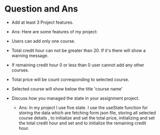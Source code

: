 # Question and Ans


- Add at least 3 Project features.
 - Ans: Here are some features of my project:
  - Users can add only one course.
  - Total credit hour can not be greater than 20. If it's there will show a warning message.  
  - If remaining credit hour 0 or less than 0 user cannot add any other courses.
  - Total price will be count corresponding to selected course.
  - Selected course will show below the title 'course name' 

- Discuss how you managed the state in your assignment project.
    - Ans: In my project I use five state. I use the useState function for storing the data which are fetching form json file, storing all selected course details , to initialize and set the total price, initializing and set the total credit hour and set and to initialize the remaining credit hour.
   
